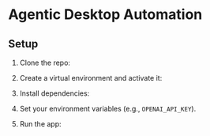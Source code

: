 # Agentic Desktop Automation

## Setup

1. Clone the repo:

2. Create a virtual environment and activate it:


3. Install dependencies:


4. Set your environment variables (e.g., `OPENAI_API_KEY`).

5. Run the app: